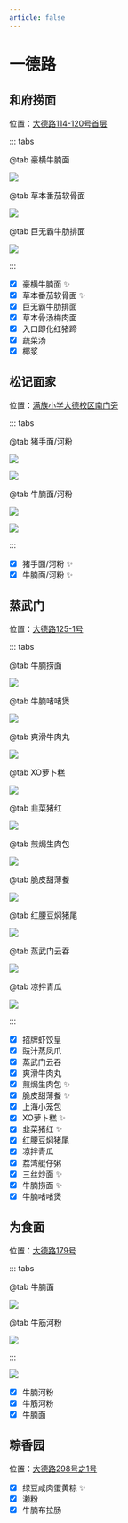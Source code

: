 ```yaml
---
article: false
---
```


# 一德路

## 和府捞面

<i class="fa-solid fa-location-dot"></i> 位置：<a href="https://ditu.amap.com/place/B0J3XS9GQF" target="_blank">大德路114-120号首层</a>

::: tabs

@tab 豪横牛腩面

![](https://img.sherry4869.com/blog/life/food/china/guangdong/guangzhou/yx/ydl/hflm/2.png)

@tab 草本番茄软骨面

![](https://img.sherry4869.com/blog/life/food/china/guangdong/guangzhou/yx/ydl/hflm/1.png)

@tab 巨无霸牛肋排面

![](https://img.sherry4869.com/blog/life/food/china/guangdong/guangzhou/yx/ydl/hflm/3.JPEG)

:::

- [x] 豪横牛腩面 ✨
- [x] 草本番茄软骨面 ✨
- [x] 巨无霸牛肋排面
- [x] 草本骨汤梅肉面
- [x] 入口即化红猪蹄
- [x] 蔬菜汤
- [x] 椰浆

## 松记面家

<i class="fa-solid fa-location-dot"></i> 位置：<a href="https://ditu.amap.com/place/B0KGXYOWWV" target="_blank">满族小学大德校区南门旁</a>

::: tabs

@tab 猪手面/河粉

![](https://img.sherry4869.com/blog/life/food/china/guangdong/guangzhou/yx/ydl/sj/4.JPEG)

![](https://img.sherry4869.com/blog/life/food/china/guangdong/guangzhou/yx/ydl/sj/1.JPEG)

@tab 牛腩面/河粉

![](https://img.sherry4869.com/blog/life/food/china/guangdong/guangzhou/yx/ydl/sj/2.JPEG)

![](https://img.sherry4869.com/blog/life/food/china/guangdong/guangzhou/yx/ydl/sj/3.JPEG)

:::

- [x] 猪手面/河粉 ✨
- [x] 牛腩面/河粉 ✨

## 蒸武门

<i class="fa-solid fa-location-dot"></i> 位置：<a href="https://ditu.amap.com/place/B0JDY5N2WR" target="_blank">大德路125-1号</a>

::: tabs

@tab 牛腩捞面

![](https://img.sherry4869.com/blog/life/food/china/guangdong/guangzhou/yx/ydl/zwm/1.JPEG)

@tab 牛腩啫啫煲

![](https://img.sherry4869.com/blog/life/food/china/guangdong/guangzhou/yx/ydl/zwm/10.JPEG)

@tab 爽滑牛肉丸

![](https://img.sherry4869.com/blog/life/food/china/guangdong/guangzhou/yx/ydl/zwm/2.JPEG)

@tab XO萝卜糕

![](https://img.sherry4869.com/blog/life/food/china/guangdong/guangzhou/yx/ydl/zwm/3.JPEG)

@tab 韭菜猪红

![](https://img.sherry4869.com/blog/life/food/china/guangdong/guangzhou/yx/ydl/zwm/4.JPEG)

@tab 煎焗生肉包

![](https://img.sherry4869.com/blog/life/food/china/guangdong/guangzhou/yx/ydl/zwm/5.JPEG)

@tab 脆皮甜薄餐

![](https://img.sherry4869.com/blog/life/food/china/guangdong/guangzhou/yx/ydl/zwm/6.JPEG)

@tab 红腰豆焖猪尾

![](https://img.sherry4869.com/blog/life/food/china/guangdong/guangzhou/yx/ydl/zwm/7.JPEG)

@tab 蒸武门云吞

![](https://img.sherry4869.com/blog/life/food/china/guangdong/guangzhou/yx/ydl/zwm/8.JPEG)

@tab 凉拌青瓜

![](https://img.sherry4869.com/blog/life/food/china/guangdong/guangzhou/yx/ydl/zwm/9.JPEG)

:::

- [x] 招牌虾饺皇
- [x] 豉汁蒸凤爪
- [x] 蒸武门云吞
- [x] 爽滑牛肉丸
- [x] 煎焗生肉包 ✨
- [x] 脆皮甜薄餐 ✨
- [x] 上海小笼包
- [x] XO萝卜糕 ✨
- [x] 韭菜猪红 ✨
- [x] 红腰豆焖猪尾
- [x] 凉拌青瓜
- [x] 荔湾艇仔粥
- [x] 三丝炒面 ✨
- [x] 牛腩捞面 ✨
- [x] 牛腩啫啫煲

## 为食面

<i class="fa-solid fa-location-dot"></i> 位置：<a href="https://ditu.amap.com/place/B0K1RAXNUT" target="_blank">大德路179号</a>

::: tabs

@tab 牛腩面

![](https://img.sherry4869.com/blog/life/food/china/guangdong/guangzhou/yx/ydl/wsm/3.JPEG)

@tab 牛筋河粉

![](https://img.sherry4869.com/blog/life/food/china/guangdong/guangzhou/yx/ydl/wsm/1.jpg)

:::

![](https://img.sherry4869.com/blog/life/food/china/guangdong/guangzhou/yx/ydl/wsm/2.jpg)

- [x] 牛腩河粉
- [x] 牛筋河粉
- [x] 牛腩面

## 粽香园

<i class="fa-solid fa-location-dot"></i> 位置：<a href="https://ditu.amap.com/place/B0FFHFHFI6" target="_blank">大德路298号之1号</a>

- [x] 绿豆咸肉蛋黄粽 ✨
- [x] 濑粉
- [x] 牛腩布拉肠